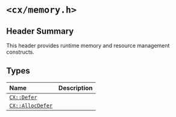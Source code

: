 # `<cx/memory.h>`
## Header Summary
This header provides runtime memory and resource management
constructs.

## Types
| Name | Description |
| :- | :- |
| [`CX::Defer`](./cx_memory_h/defer.md) | |
| [`CX::AllocDefer`](./cx_memory_h/alloc_defer.md) | |
